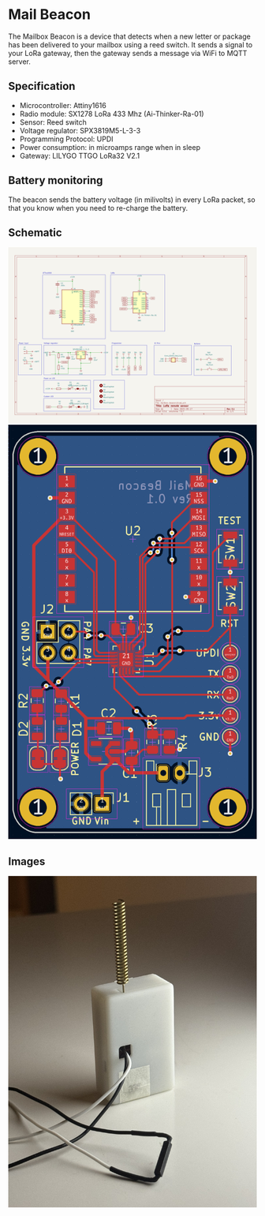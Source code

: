 # Mail Beacon

The Mailbox Beacon is a device that detects when a new letter or package has been delivered to your mailbox using a reed switch. It sends a signal to your LoRa gateway, then the gateway sends a message via WiFi to MQTT server.


Specification
--
- Microcontroller: Attiny1616
- Radio module: SX1278 LoRa 433 Mhz (Ai-Thinker-Ra-01)
- Sensor: Reed switch
- Voltage regulator: SPX3819M5-L-3-3
- Programming Protocol: UPDI
- Power consumption: in microamps range when in sleep
- Gateway: LILYGO TTGO LoRa32 V2.1


Battery monitoring
--
The beacon sends the battery voltage (in milivolts) in every LoRa packet, so that you know when you need to re-charge the battery.

Schematic
--
![schematic](images/schematic.png)
![pcb](images/pcb_routing.png)

Images
--
![manufactured](images/mail_beacon.jpg)
